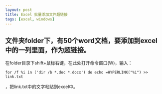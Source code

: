 ```yaml
---
layout: post
title: Excel 批量添加文件超链接
tags: [excel, windows]
---
```


## 文件夹folder下，有50个word文档，要添加到excel中的一列里面，作为超链接。

在folder目录下shift+鼠标右键，在此处打开命令窗口(W)，输入：

`for /f %i in ('dir /b *.doc *.docx') do echo =HYPERLINK("%i") >> link.txt`

，把link.txt中的文字粘贴到excel中。
